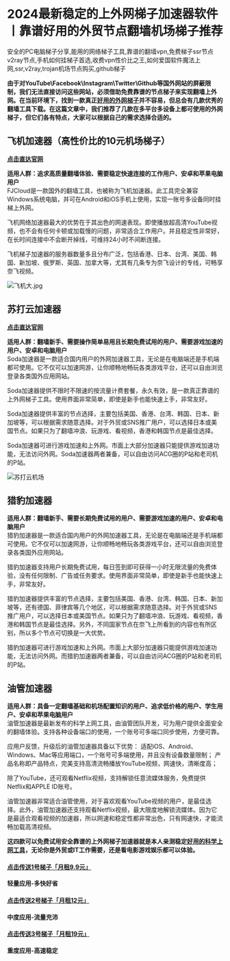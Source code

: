 # 2024最新稳定的上外网梯子加速器软件丨靠谱好用的外贸节点翻墙机场梯子推荐
安全的PC电脑梯子分享,能用的网络梯子工具,靠谱的翻墙vpn,免费梯子ssr节点v2ray节点,手机如何挂梯子首选,收费vpn性价比之王,如何爱国软件魔法上网,ssr,v2ray,trojan机场节点购买,github梯子

**由于对YouTube\Facebook\Instagram\Twitter\Github等国外网站的屏蔽限制，我们无法直接访问这些网站，必须借助免费靠谱的节点梯子来实现翻墙上外网。在当前环境下，找到一款真正[好用的外网梯子](https://studygolang.com/articles/36474)并不容易，但总会有几款优秀的翻墙工具下载。在这篇文章中，我们推荐了几款在多平台多设备上都可使用的外网梯子，但它们各有特点，大家可以根据自己的需求选择合适的。**

## 飞机加速器（高性价比的10元机场梯子）
[**点击直达官网**](https://go.51tz.cc/fjcloud)

**适用人群：追求高质量翻墙体验、需要稳定快速连接的工作用户、安卓和苹果电脑用户**  
FJCloud是一款国外的翻墙工具，也被称为飞机加速器。此工具完全兼容Windows系统电脑，并可在Android和iOS手机上使用，实现一账号多设备同时挂梯上外网。

飞机网络加速器最大的优势在于其出色的网速表现。即使播放超高清YouTube视频，也不会有任何卡顿或加载慢的问题，非常适合工作用户。并且稳定性非常好，在长时间连接中不会断开掉线，可维持24小时不间断连接。

飞机梯子加速器的服务器数量多且分布广泛，包括香港、日本、台湾、美国、韩国、新加坡、俄罗斯、英国、加拿大等，尤其有几条专为奈飞设计的专线，可畅享奈飞视频。

![飞机大.jpg](https://s2.loli.net/2023/11/06/AlBNYHUXWwbPny3.jpg)

## 苏打云加速器
[**点击直达官网**](https://go.51tz.cc/sodacloud)

**适用人群：翻墙新手、需要操作简单易用且长期免费试用的用户、需要游戏加速的用户、安卓和电脑用户**  
Soda加速器是一款适合国内用户的外网加速器工具，无论是在电脑端还是手机端都可使用。它不仅可以加速网游，让你顺畅地畅玩各类游戏平台，还可以自由浏览登录各类国外应用网站。

Soda加速器提供不限时不限速的按流量计费套餐，永久有效，是一款真正靠谱的上外网梯子工具。使用界面非常简单，即使是新手也能快速上手，非常友好。

Soda加速器提供丰富的节点选择，主要包括美国、香港、台湾、韩国、日本、新加坡等，可以根据需求随意选择。对于外贸或SNS推广用户，可以选择日本或美国节点。如果只为了翻墙冲浪、玩游戏、看视频，香港和韩国节点是最佳选择。

Soda加速器可进行游戏加速和上外网。市面上大部分加速器只能提供游戏加速功能，无法访问外网。Soda加速器两者兼备，可以自由访问ACG圈的P站和老司机的P站。

![苏打云机场](https://github.com/VPN-Best/CN-JiaSu/assets/148308996/cfe0c4d6-be2c-43b5-9d32-8938ec48fdbd)



## 猎豹加速器

**适用人群：翻墙新手、需要长期免费试用的用户、需要游戏加速的用户、安卓和电脑用户**  
猎豹加速器是一款适合国内用户的外网加速器工具，无论是在电脑端还是手机端都可使用。它不仅可以加速网游，让你顺畅地畅玩各类游戏平台，还可以自由浏览登录各类国外应用网站。

猎豹加速器支持用户长期免费试用，每日签到即可获得一小时无限流量的免费体验，没有任何限制、广告或任务要求。使用界面非常简单，即使是新手也能快速上手，非常友好。

猎豹加速器提供丰富的节点选择，主要包括美国、香港、台湾、韩国、日本、新加坡等，还有德国、菲律宾等几个地区，可以根据需求随意选择。对于外贸或SNS推广用户，可以选择日本或美国节点。如果只为了翻墙冲浪、玩游戏、看视频，香港和韩国节点是最佳选择。另外，不同国家节点在奈飞上所看到的内容也有所区别，所以多个节点可切换是一大优势。

猎豹加速器可进行游戏加速和上外网。市面上大部分加速器只能提供游戏加速功能，无法访问外网。而猎豹加速器两者兼备，可以自由访问ACG圈的P站和老司机的P站。


## 油管加速器
**适用人群：具备一定翻墙基础和机场配置知识的用户、追求低价格的用户、学生用户、安卓和苹果电脑用户**  
油管加速器是最新发布的科学上网工具，由油管团队开发，可为用户提供全面安全的翻墙体验。支持各种设备端口的使用，一个账号可多端口同步使用，方便可靠。

应用户反馈，升级后的油管加速器具备以下优势：
适配iOS、Android、Windows、Mac等应用端口，一个账号可多端使用，并且没有设备数量限制；
产品名称即产品特点，完美支持高清流畅播放YouTube视频，网速快，清晰度高；

除了YouTube，还可观看Netflix视频，支持解锁任意流媒体服务，免费提供Netflix和APPLE ID账号。

油管加速器非常适合油管使用，对于喜欢观看YouTube视频的用户，是最佳选择。此外，油管加速器还支持观看Netflix视频，最大限度地解锁流媒体。因为它是最适合观看视频的加速器，所以网速和稳定性都非常出色，只有网速快，才能流畅加载高清视频。

**这四款可以免费试用安全靠谱的上外网梯子加速器就是本人亲测稳定[好用的科学上网工具](https://musescore.org/zh-hans/node/363210)，无论你是外贸或IT工作需要，还是看电影游戏娱乐都可以体验。**

#### [**点击传送1号梯子「月租9.9元」**](https://go.51tz.cc/fjcloud)
**轻量应用-多快好省**
#### [**点击传送2号梯子「月租12元」**](https://go.51tz.cc/nicecloud)
**中度应用-流量充沛**
#### [**点击传送3号梯子「月租19元」**](https://go.51tz.cc/sycloud)
**重度应用-高速稳定**
